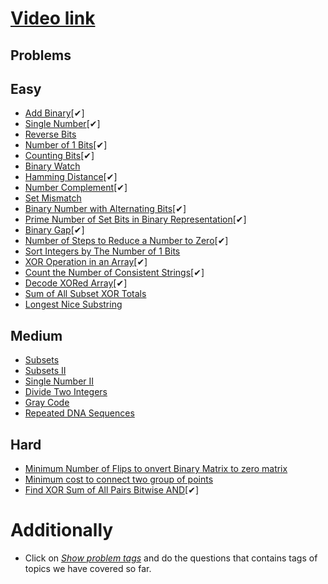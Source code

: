 # [Video link](https://youtu.be/fzip9Aml6og)

## Problems

## Easy
- [Add Binary](https://leetcode.com/problems/add-binary/)[✔]
- [Single Number](https://leetcode.com/problems/single-number/)[✔]
- [Reverse Bits](https://leetcode.com/problems/reverse-bits/)
- [Number of 1 Bits](https://leetcode.com/problems/number-of-1-bits/)[✔]
- [Counting Bits](https://leetcode.com/problems/counting-bits/)[✔]
- [Binary Watch](https://leetcode.com/problems/binary-watch/)
- [Hamming Distance](https://leetcode.com/problems/hamming-distance/)[✔]
- [Number Complement](https://leetcode.com/problems/number-complement/)[✔]
- [Set Mismatch](https://leetcode.com/problems/set-mismatch/)
- [Binary Number with Alternating Bits](https://leetcode.com/problems/binary-number-with-alternating-bits/)[✔]
- [Prime Number of Set Bits in Binary Representation](https://leetcode.com/problems/prime-number-of-set-bits-in-binary-representation/)[✔]
- [Binary Gap](https://leetcode.com/problems/binary-gap/)[✔]
- [Number of Steps to Reduce a Number to Zero](https://leetcode.com/problems/number-of-steps-to-reduce-a-number-to-zero/)[✔]
- [Sort Integers by The Number of 1 Bits](https://leetcode.com/problems/sort-integers-by-the-number-of-1-bits/)
- [XOR Operation in an Array](https://leetcode.com/problems/xor-operation-in-an-array/)[✔]
- [Count the Number of Consistent Strings](https://leetcode.com/problems/count-the-number-of-consistent-strings/)[✔]
- [Decode XORed Array](https://leetcode.com/problems/decode-xored-array/)[✔]
- [Sum of All Subset XOR Totals](https://leetcode.com/problems/sum-of-all-subset-xor-totals/)
- [Longest Nice Substring](https://leetcode.com/problems/longest-nice-substring/)

## Medium
- [Subsets](https://leetcode.com/problems/subsets/)
- [Subsets II](https://leetcode.com/problems/subsets-ii/)
- [Single Number II](https://leetcode.com/problems/single-number-ii/)
- [Divide Two Integers](https://leetcode.com/problems/divide-two-integers/)
- [Gray Code](https://leetcode.com/problems/gray-code/)
- [Repeated DNA Sequences](https://leetcode.com/problems/repeated-dna-sequences/)

## Hard
- [Minimum Number of Flips to onvert Binary Matrix to zero matrix](https://leetcode.com/problems/minimum-number-of-flips-to-convert-binary-matrix-to-zero-matrix/)
- [Minimum cost to connect two group of points](https://leetcode.com/problems/minimum-cost-to-connect-two-groups-of-points/)
- [Find XOR Sum of All Pairs Bitwise AND](https://leetcode.com/problems/find-xor-sum-of-all-pairs-bitwise-and/)[✔]

# Additionally
- Click on [*Show problem tags*](https://leetcode.com/tag/bit-manipulation/) and do the questions that contains tags of topics we have covered so far.
